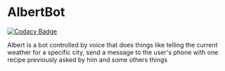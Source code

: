 # AlbertBot

[![Codacy Badge](https://api.codacy.com/project/badge/Grade/a212b259c38b4db2b3450ce235b7987c)](https://app.codacy.com/app/carlospinho04/AlbertBot?utm_source=github.com&utm_medium=referral&utm_content=carlospinho04/AlbertBot&utm_campaign=Badge_Grade_Settings)

Albert is a bot controlled by voice that does things like telling the current weather for a specific city, send a message to the user's phone with one recipe previously asked by him and some others things

